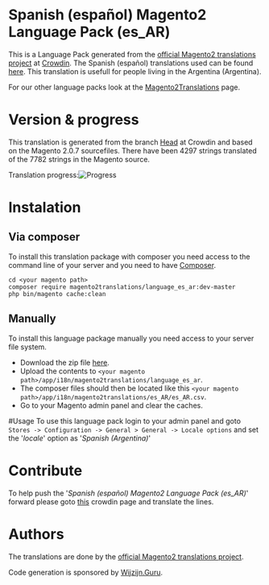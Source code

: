 # Spanish (español) Magento2 Language Pack (es_AR)
This is a Language Pack generated from the [official Magento2 translations project](https://crowdin.com/project/magento-2) at [Crowdin](https://crowdin.com).
The Spanish (español) translations used can be found [here](https://crowdin.com/project/magento-2/es-AR).
This translation is usefull for people living in the Argentina (Argentina).

For our other language packs look at the [Magento2Translations](http://magento2translations.github.io/) page.

# Version & progress
This translation is generated from the branch [Head](https://crowdin.com/project/magento-2/es-AR#/Head) at Crowdin and based on the Magento 2.0.7 sourcefiles.
There have been  4297 strings translated of the 7782 strings in the Magento source.

Translation progress:![Progress](http://progressed.io/bar/55)

# Instalation
## Via composer
To install this translation package with composer you need access to the command line of your server and you need to have [Composer](https://getcomposer.org).
```
cd <your magento path>
composer require magento2translations/language_es_ar:dev-master
php bin/magento cache:clean
```
## Manually
To install this language package manually you need access to your server file system.
* Download the zip file [here](https://github.com/Magento2Translations/language_es_ar/archive/master.zip).
* Upload the contents to `<your magento path>/app/i18n/magento2translations/language_es_ar`.
* The composer files should then be located like this `<your magento path>/app/i18n/magento2translations/es_AR/es_AR.csv`.
* Go to your Magento admin panel and clear the caches.

#Usage
To use this language pack login to your admin panel and goto `Stores -> Configuration -> General > General -> Locale options` and set the '*locale*' option as '*Spanish (Argentina)*'

# Contribute
To help push the '*Spanish (español) Magento2 Language Pack (es_AR)*' forward please goto [this](https://crowdin.com/project/magento-2/es-AR) crowdin page and translate the lines.

# Authors
The translations are done by the [official Magento2 translations project](https://crowdin.com/project/magento-2).

Code generation is sponsored by [Wijzijn.Guru](http://www.wijzijn.guru/).